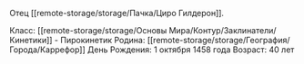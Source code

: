 Отец [[remote-storage/storage/Пачка/Циро Гилдерон]].

Класс: [[remote-storage/storage/Основы Мира/Контур/Заклинатели/Кинетики]] - Пирокинетик
Родина: [[remote-storage/storage/География/Города/Каррефор]]
День Рождения: 1 октября 1458 года
Возраст: 40 лет
